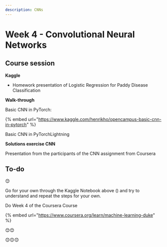 ```yaml
---
description: CNNs
---
```


# Week 4 - Convolutional Neural Networks

## Course session

**Kaggle**&#x20;

* Homework presentation of Logistic Regression for Paddy Disease Classification



**Walk-through**

Basic CNN in PyTorch:

{% embed url="https://www.kaggle.com/henrikho/opencampus-basic-cnn-in-pytorch" %}

Basic CNN in PyTorchLightning





**Solutions exercise CNN**

Presentation from the participants of the CNN assignment from Coursera

## To-do

😊

Go for your own through the Kaggle Notebook above () and try to understand and repeat the steps for your own.

Do Week 4 of the Coursera Course

{% embed url="https://www.coursera.org/learn/machine-learning-duke" %}

😊😊

😊😊😊


